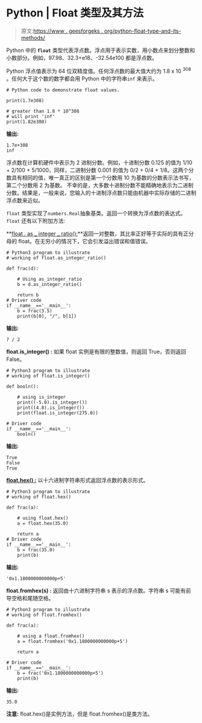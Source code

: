 # Python | Float 类型及其方法

> 原文:[https://www . geesforgeks . org/python-float-type-and-its-methods/](https://www.geeksforgeeks.org/python-float-type-and-its-methods/)

Python 中的 **`float`** 类型代表浮点数。浮点用于表示实数，用小数点来划分整数和小数部分。例如，97.98、32.3+e18、-32.54e100 都是浮点数。

Python 浮点值表示为 64 位双精度值。任何浮点数的最大值大约为 1.8 x 10 <sup>308</sup> 。任何大于这个数的数字都会用 Python 中的字符串`inf` 来表示。

```
# Python code to demonstrate float values.

print(1.7e308)

# greater than 1.8 * 10^308
# will print 'inf'
print(1.82e308)
```

**输出:**

```
1.7e+308
inf
```

浮点数在计算机硬件中表示为 2 进制分数。例如，十进制分数 0.125 的值为 1/10 + 2/100 + 5/1000，同样，二进制分数 0.001 的值为 0/2 + 0/4 + 1/8。这两个分数具有相同的值，唯一真正的区别是第一个分数用 10 为基数的分数表示法书写，第二个分数用 2 为基数。
不幸的是，大多数十进制分数不能精确地表示为二进制分数。结果是，一般来说，您输入的十进制浮点数只能由机器中实际存储的二进制浮点数来近似。

`float` 类型实现了`numbers.Real`抽象基类。返回一个转换为浮点数的表达式。`float` 还有以下附加方法:

**[float . as _ integer _ ratio():](https://www.geeksforgeeks.org/as_integer_ratio-python-reduced-fraction-given-rational/)**返回一对整数，其比率正好等于实际的具有正分母的 float。在无穷小的情况下，它会引发溢出错误和值错误。

```
# Python3 program to illustrate
# working of float.as_integer_ratio()

def frac(d):

    # Using as_integer_ratio
    b = d.as_integer_ratio() 

    return b 
# Driver code
if __name__=='__main__':
    b = frac(3.5) 
    print(b[0], "/", b[1])
```

**输出:**

```
7 / 2

```

**float.is_integer() :** 如果 float 实例是有限的整数值，则返回 True，否则返回 False。

```
# Python3 program to illustrate
# working of float.is_integer()

def booln():

    # using is_integer
    print((-5.0).is_integer())
    print((4.8).is_integer())
    print(float.is_integer(275.0))

# Driver code
if __name__=='__main__':
    booln()
```

**输出:**

```
True
False
True

```

**[float.hex() :](https://www.geeksforgeeks.org/python-hex-function/)** 以十六进制字符串形式返回浮点数的表示形式。

```
# Python3 program to illustrate
# working of float.hex()

def frac(a): 

    # using float.hex()
    a = float.hex(35.0)

    return a 
# Driver code
if __name__=='__main__':
    b = frac(35.0) 
    print(b)
```

**输出:**

```
'0x1.1800000000000p+5'

```

**float.fromhex(s) :** 返回由十六进制字符串 s 表示的浮点数。字符串 s 可能有前导空格和尾随空格。

```
# Python3 program to illustrate
# working of float.fromhex()

def frac(a):

    # using a float.fromhex()
    a = float.fromhex('0x1.1800000000000p+5')

    return a

# Driver code    
if __name__=='__main__':
    b = frac('0x1.1800000000000p+5') 
    print(b)
```

**输出:**

```
35.0

```

**注意:** float.hex()是实例方法，但是 float.fromhex()是类方法。